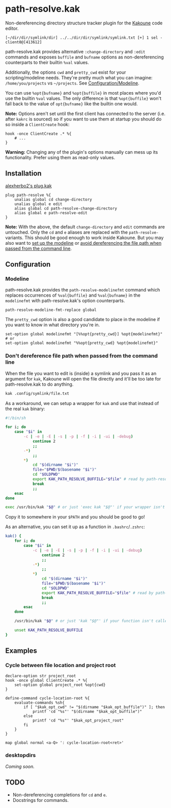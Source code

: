 # path-resolve.kak
Non-dereferencing directory structure tracker plugin for the [Kakoune](https://kakoune.org) code editor.
```
[~/dir/dir/symlink/dir] ../../dir/dir/symlink/symlink.txt [+] 1 sel - client0@[413612]
```

path-resolve.kak provides alternative `:change-directory` and `:edit` commands and exposes `buffile` and `bufname` options as non-dereferencing counterparts to their builtin `%val` values.

Additionally, the options `cwd` and `pretty_cwd` exist for your scripting/modeline needs.
They're pretty much what you can imagine: `/home/you/projects` vs `~/projects`. See [Configuration/Modeline](#modeline).

You can use `%opt{bufname}` and `%opt{buffile}` in most places where you'd use the builtin `%val` values. The only difference is that `%opt{buffile}` won't fall back to the value of `opt{bufname}` like the builtin one would.

**Note:** Options aren't set until the first client has connected to the server (i.e. after `kakrc` is sourced) so if you want to use them at startup you should do so inside a `ClientCreate` hook:
```kak
hook -once ClientCreate .* %{
	# ...
}
```
**Warning:** Changing any of the plugin's options manually can mess up its functionality. Prefer using them as read-only values.

## Installation
[alexherbo2's plug.kak](https://github.com/alexherbo2/plug.kak)
```kak
plug path-resolve %{
	unalias global cd change-directory
	unalias global e edit
	alias global cd path-resolve-change-directory
	alias global e path-resolve-edit
}
```
**Note:** With the above, the default `change-directory` and `edit` commands are untouched. Only the `cd` and `e` aliases are replaced with the `path-resolve-` variants.
This should be good enough to work inside Kakoune. But you may also want to [set up the modeline](#modeline) or [avoid dereferencing the file path when passed from the command line](dont-dereference-file-path-when-passed-from-the-command-line).

## Configuration
### Modeline
path-resolve.kak provides the `path-resolve-modelinefmt` command which replaces occurrences of `%val{buffile}` and `%val{bufname}` in the `modelinefmt` with path-resolve.kak's option counterparts.
```kak
path-resolve-modeline-fmt-replace global
```
The `pretty_cwd` option is also a good candidate to place in the modeline if you want to know in what directory you're in.
```kak
set-option global modelinefmt "[%%opt{pretty_cwd}] %opt{modelinefmt}"
# or
set-option global modelinefmt "%%opt{pretty_cwd} %opt{modelinefmt}"
```
### Don't dereference file path when passed from the command line
When the file you want to edit is (inside) a symlink and you pass it as an argument for `kak`, Kakoune will open the file directly and it'll be too late for path-resolve.kak to do anything.
```sh
kak .config/symlink/file.txt
```
As a workaround, we can setup a wrapper for `kak` and use that instead of the real `kak` binary:
```sh
#!/bin/sh

for i; do
	case "$i" in
		-c | -e | -E | -s | -p | -f | -i | -ui | -debug)
			continue 2
			;;
		-*)
			;;
		*)
			cd "$(dirname "$i")"
			file="$PWD/$(basename "$i")"
			cd "$OLDPWD"
			export KAK_PATH_RESOLVE_BUFFILE="$file" # read by path-resolve.kak
			break
			;;
	esac
done

exec /usr/bin/kak "$@" # or just 'exec kak "$@"' if your wrapper isn't called "kak".
```
Copy it to somewhere in your `$PATH` and you should be good to go!

As an alternative, you can set it up as a function in `.bashrc`/`.zshrc`:
```sh
kak() {
	for i; do
		case "$i" in
			-c | -e | -E | -s | -p | -f | -i | -ui | -debug)
				continue 2
				;;
			-*)
				;;
			*)
				cd "$(dirname "$i")"
				file="$PWD/$(basename "$i")"
				cd "$OLDPWD"
				export KAK_PATH_RESOLVE_BUFFILE="$file" # read by path-resolve.kak
				break
				;;
		esac
	done

	/usr/bin/kak "$@" # or just 'kak "$@"' if your function isn't called "kak".

	unset KAK_PATH_RESOLVE_BUFFILE
}
```

## Examples
### Cycle between file location and project root
```kak
declare-option str project_root
hook -once global ClientCreate .* %{
	set-option global project_root %opt{cwd}
}

define-command cycle-location-root %{
	evaluate-commands %sh{
		if [ "$kak_opt_cwd" != "$(dirname "$kak_opt_buffile")" ]; then
			printf 'cd "%s"' "$(dirname "$kak_opt_buffile")"
		else
			printf 'cd "%s"' "$kak_opt_project_root"
		fi
	}
}

map global normal <a-Q> ': cycle-location-root<ret>'
```

### desktopdirs
_Coming soon._

## TODO
* Non-dereferencing completions for `cd` and `e`.
* Docstrings for commands.
